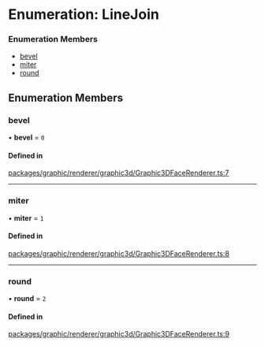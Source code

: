 # Enumeration: LineJoin

### Enumeration Members

- [bevel](LineJoin.md#bevel)
- [miter](LineJoin.md#miter)
- [round](LineJoin.md#round)

## Enumeration Members

### bevel

• **bevel** = ``0``

#### Defined in

[packages/graphic/renderer/graphic3d/Graphic3DFaceRenderer.ts:7](https://github.com/Orillusion/orillusion/blob/main/packages/graphic/renderer/graphic3d/Graphic3DFaceRenderer.ts#L7)

___

### miter

• **miter** = ``1``

#### Defined in

[packages/graphic/renderer/graphic3d/Graphic3DFaceRenderer.ts:8](https://github.com/Orillusion/orillusion/blob/main/packages/graphic/renderer/graphic3d/Graphic3DFaceRenderer.ts#L8)

___

### round

• **round** = ``2``

#### Defined in

[packages/graphic/renderer/graphic3d/Graphic3DFaceRenderer.ts:9](https://github.com/Orillusion/orillusion/blob/main/packages/graphic/renderer/graphic3d/Graphic3DFaceRenderer.ts#L9)
